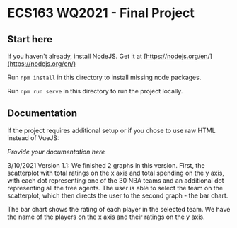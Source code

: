 # ECS163 WQ2021 - Final Project


## Start here
If you haven't already, install NodeJS.
Get it at [https://nodejs.org/en/](https://nodejs.org/en/)

Run `npm install` in this directory to install missing node packages.

Run `npm run serve` in this directory to run the project locally.

## Documentation
If the project requires additional setup or if you chose to use raw HTML instead of VueJS:

*Provide your documentation here*

3/10/2021 Version 1.1:
We finished 2 graphs in this version. First, the scatterplot with total ratings on the x axis and
total spending on the y axis, with each dot representing one of the 30 NBA teams and an additional 
dot representing all the free agents. The user is able to select the team on the scatterplot, which then
directs the user to the second graph - the bar chart. 

The bar chart shows the rating of each player in the selected team. We have the name of the players on the 
x axis and their ratings on the y axis. 
